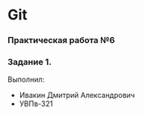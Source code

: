# Git
### Практическая работа №6
### Задание 1.
Выполнил:
* Ивакин Дмитрий Александрович
* УВПв-321
